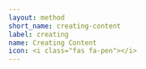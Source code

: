 ```yaml
---
layout: method
short_name: creating-content
label: creating
name: Creating Content
icon: <i class="fas fa-pen"></i>
---
```

